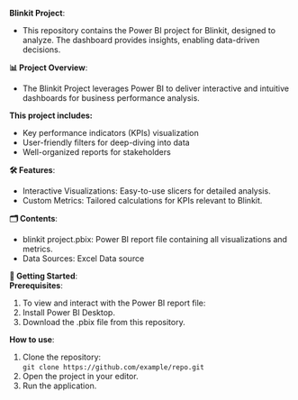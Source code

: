 **Blinkit Project**:<br>
- This repository contains the Power BI project for Blinkit, designed to analyze. The dashboard provides insights, enabling data-driven decisions.

**📊 Project Overview**:<br>
- The Blinkit Project leverages Power BI to deliver interactive and intuitive dashboards for business performance analysis.<br>  

**This project includes:**
- Key performance indicators (KPIs) visualization<br>
- User-friendly filters for deep-diving into data<br>
- Well-organized reports for stakeholders<br>

**🛠️ Features**:<br>
- Interactive Visualizations: Easy-to-use slicers for detailed analysis.<br>
- Custom Metrics: Tailored calculations for KPIs relevant to Blinkit.<br>

**🗂️ Contents**:<br>
- blinkit project.pbix: Power BI report file containing all visualizations and metrics.<br>
- Data Sources: Excel Data source<br>

**🚀 Getting Started**:<br>
**Prerequisites**:<br>
1. To view and interact with the Power BI report file:<br>
2. Install Power BI Desktop.<br>
3. Download the .pbix file from this repository.<br>

**How to use**:
1. Clone the repository:<br>
   `git clone https://github.com/example/repo.git`  
2. Open the project in your editor.  
3. Run the application.
